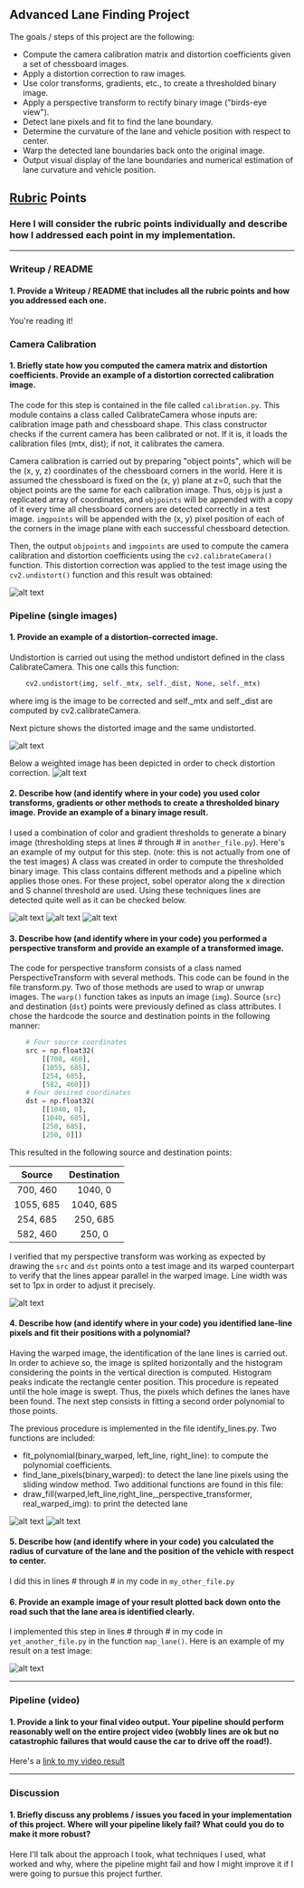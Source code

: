 ## **Advanced Lane Finding Project**

The goals / steps of this project are the following:

* Compute the camera calibration matrix and distortion coefficients given a set of chessboard images.
* Apply a distortion correction to raw images.
* Use color transforms, gradients, etc., to create a thresholded binary image.
* Apply a perspective transform to rectify binary image ("birds-eye view").
* Detect lane pixels and fit to find the lane boundary.
* Determine the curvature of the lane and vehicle position with respect to center.
* Warp the detected lane boundaries back onto the original image.
* Output visual display of the lane boundaries and numerical estimation of lane curvature and vehicle position.

[//]: # (Image References)

[image1]: ./output_images/undistort_output_c1.png "Undistorted (calibration)"
[image2]: ./output_images/undistort_test5.png "Distorted correction"
[image3]: ./output_images/undistort_test5_weighted.png "Distorted correction weighted"
[image4]: ./output_images/P2output_test1.png "Transform 1"
[image5]: ./output_images/P2output_test4.png "Transform 4"
[image6]: ./output_images/P2output_test5.png "Transform 5"
[image7]: ./output_images/transform_straight_lines_1.png "Transform straight lines"
[image8]: ./output_images/identify_lines_t3.png "Identify lines"
[image9]: ./output_images/identify_lines_t5.png "Identify lines"

[image2]: ./test_images/test1.jpg "Road Transformed"
[image3]: ./examples/binary_combo_example.jpg "Binary Example"
[image4]: ./examples/warped_straight_lines.jpg "Warp Example"
[image5]: ./examples/color_fit_lines.jpg "Fit Visual"
[image6]: ./examples/example_output.jpg "Output"
[video1]: ./project_video.mp4 "Video"

## [Rubric](https://review.udacity.com/#!/rubrics/571/view) Points

### Here I will consider the rubric points individually and describe how I addressed each point in my implementation.  

---

### Writeup / README

#### 1. Provide a Writeup / README that includes all the rubric points and how you addressed each one.  

You're reading it!

### Camera Calibration

#### 1. Briefly state how you computed the camera matrix and distortion coefficients. Provide an example of a distortion corrected calibration image.

The code for this step is contained in the file called `calibration.py`. This module contains a class called CalibrateCamera whose inputs are: calibration image path and chessboard shape. This class constructor checks if the current camera has been calibrated or not. If it is, it loads the calibration files (mtx, dist); if not, it calibrates the camera.

Camera calibration is carried out by preparing "object points", which will be the (x, y, z) coordinates of the chessboard corners in the world. Here it is assumed the chessboard is fixed on the (x, y) plane at z=0, such that the object points are the same for each calibration image.  Thus, `objp` is just a replicated array of coordinates, and `objpoints` will be appended with a copy of it every time all chessboard corners are detected correctly in a test image.  `imgpoints` will be appended with the (x, y) pixel position of each of the corners in the image plane with each successful chessboard detection.  

Then, the output `objpoints` and `imgpoints` are used to compute the camera calibration and distortion coefficients using the `cv2.calibrateCamera()` function.  This distortion correction was applied to the test image using the `cv2.undistort()` function and this result was obtained: 

![alt text][image1]

### Pipeline (single images)

#### 1. Provide an example of a distortion-corrected image.

Undistortion is carried out using the method undistort defined in the class CalibrateCamera. This one calls this function: 
```python
	cv2.undistort(img, self._mtx, self._dist, None, self._mtx)
```
where img is the image to be corrected and self._mtx and self._dist are computed by cv2.calibrateCamera.

Next picture shows the distorted image and the same undistorted.

![alt text][image2]

Below a weighted image has been depicted in order to check distortion correction.
![alt text][image3]

#### 2. Describe how (and identify where in your code) you used color transforms, gradients or other methods to create a thresholded binary image.  Provide an example of a binary image result.

I used a combination of color and gradient thresholds to generate a binary image (thresholding steps at lines # through # in `another_file.py`).  Here's an example of my output for this step.  (note: this is not actually from one of the test images)
A class was created in order to compute the thresholded binary image. This class contains different methods and a pipeline which applies those ones. For these project, sobel operator along the x direction and S channel threshold are used. Using these techniques lines are detected quite well as it can be checked below.

![alt text][image4]
![alt text][image5]
![alt text][image6]

#### 3. Describe how (and identify where in your code) you performed a perspective transform and provide an example of a transformed image.

The code for perspective transform consists of a class named PerspectiveTransform with several methods. This code can be found in the file transform.py. Two of those methods are used to wrap or unwrap images.  The `warp()` function takes as inputs an image (`img`). Source (`src`) and destination (`dst`) points were previously defined as class attributes.  I chose the hardcode the source and destination points in the following manner:

```python
    # Four source coordinates
    src = np.float32(
        [[700, 460],
        [1055, 685],
        [254, 685],
        [582, 460]])
    # Four desired coordinates
    dst = np.float32(
        [[1040, 0],
        [1040, 685],
        [250, 685],
        [250, 0]])
```

This resulted in the following source and destination points:

| Source        | Destination   | 
|:-------------:|:-------------:| 
| 700, 460      | 1040, 0       | 
| 1055, 685     | 1040, 685     |
| 254, 685      | 250, 685      |
| 582, 460      | 250, 0        |

I verified that my perspective transform was working as expected by drawing the `src` and `dst` points onto a test image and its warped counterpart to verify that the lines appear parallel in the warped image. Line width was set to 1px in order to adjust it precisely.

![alt text][image7]

#### 4. Describe how (and identify where in your code) you identified lane-line pixels and fit their positions with a polynomial?

Having the warped image, the identification of the lane lines is carried out. In order to achieve so, the image is splited horizontally and the histogram considering the points in the vertical direction is computed. Histogram peaks indicate the rectangle center position. This procedure is repeated until the hole image is swept. Thus, the pixels which defines the lanes have been found. The next step consists in fitting a second order polynomial to those points.

The previous procedure is implemented in the file identify_lines.py. Two functions are included:
* fit_polynomial(binary_warped, left_line, right_line): to compute the polynomial coefficients.
* find_lane_pixels(binary_warped): to detect the lane line pixels using the sliding window method.
Two additional functions are found in this file:
* draw_fill(warped,left_line,right_line,_perspective_transformer, real_warped_img): to print the detected lane

![alt text][image8]
![alt text][image9]

#### 5. Describe how (and identify where in your code) you calculated the radius of curvature of the lane and the position of the vehicle with respect to center.

I did this in lines # through # in my code in `my_other_file.py`

#### 6. Provide an example image of your result plotted back down onto the road such that the lane area is identified clearly.

I implemented this step in lines # through # in my code in `yet_another_file.py` in the function `map_lane()`.  Here is an example of my result on a test image:

![alt text][image6]

---

### Pipeline (video)

#### 1. Provide a link to your final video output.  Your pipeline should perform reasonably well on the entire project video (wobbly lines are ok but no catastrophic failures that would cause the car to drive off the road!).

Here's a [link to my video result](./project_video.mp4)

---

### Discussion

#### 1. Briefly discuss any problems / issues you faced in your implementation of this project.  Where will your pipeline likely fail?  What could you do to make it more robust?

Here I'll talk about the approach I took, what techniques I used, what worked and why, where the pipeline might fail and how I might improve it if I were going to pursue this project further.  
